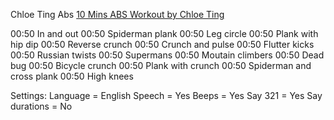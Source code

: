 Chloe Ting Abs
[10 Mins ABS Workout by Chloe Ting](https://www.youtube.com/watch?v=UBnfm4s7CRA)

00:50 In and out
00:50 Spiderman plank
00:50 Leg circle
00:50 Plank with hip dip
00:50 Reverse crunch
00:50 Crunch and pulse
00:50 Flutter kicks
00:50 Russian twists
00:50 Supermans
00:50 Moutain climbers
00:50 Dead bug
00:50 Bicycle crunch
00:50 Plank with crunch
00:50 Spiderman and cross plank
00:50 High knees

Settings:
Language = English
Speech = Yes
Beeps = Yes
Say 321 = Yes
Say durations = No
